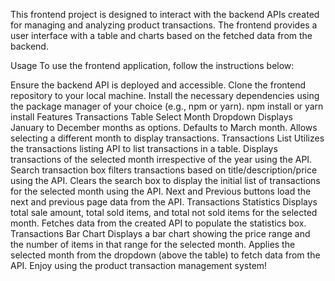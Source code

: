 This frontend project is designed to interact with the backend APIs created for managing and analyzing product transactions. The frontend provides a user interface with a table and charts based on the fetched data from the backend.

Usage
To use the frontend application, follow the instructions below:

Ensure the backend API is deployed and accessible.
Clone the frontend repository to your local machine.
Install the necessary dependencies using the package manager of your choice (e.g., npm or yarn).
npm install or yarn install
Features
Transactions Table
Select Month Dropdown
Displays January to December months as options.
Defaults to March month.
Allows selecting a different month to display transactions.
Transactions List
Utilizes the transactions listing API to list transactions in a table.
Displays transactions of the selected month irrespective of the year using the API.
Search transaction box filters transactions based on title/description/price using the API.
Clears the search box to display the initial list of transactions for the selected month using the API.
Next and Previous buttons load the next and previous page data from the API.
Transactions Statistics
Displays total sale amount, total sold items, and total not sold items for the selected month.
Fetches data from the created API to populate the statistics box.
Transactions Bar Chart
Displays a bar chart showing the price range and the number of items in that range for the selected month.
Applies the selected month from the dropdown (above the table) to fetch data from the API.
Enjoy using the product transaction management system!
